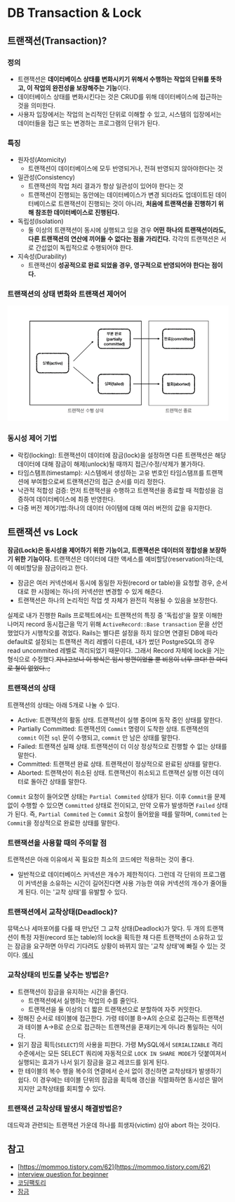 # DB Transaction & Lock

## 트랜잭션\(Transaction\)?

### 정의

* 트랜잭션은 **데이터베이스 상태를 변화시키기 위해서 수행하는 작업의 단위를 뜻하고, 이 작업의 완전성을 보장해주는 기능**이다.
* 데이터베이스 상태를 변화시킨다는 것은 CRUD를 위해 데이터베이스에 접근하는 것을 의미한다.
* 사용자 입장에서는 작업의 논리적인 단위로 이해할 수 있고, 시스템의 입장에서는 데이터들을 접근 또는 변경하는 프로그램의 단위가 된다.

### 특징

* 원자성\(Atomicity\)
  * 트랜잭션이 데이터베이스에 모두 반영되거나, 전혀 반영되지 않아야한다는 것
* 일관성\(Consistency\)
  * 트랜잭션의 작업 처리 결과가 항상 일관성이 있어야 한다는 것
  * 트랜잭션이 진행되는 동안에는 데이터베이스가 변경 되더라도 업데이트된 데이터베이스로 트랜잭션이 진행되는 것이 아니라, **처음에 트랜잭션을 진행하기 위해 참조한 데이터베이스로 진행된다.**
* 독립성\(Isolation\)
  * 둘 이상의 트랜잭션이 동시에 실행되고 있을 경우 **어떤 하나의 트랜잭션이라도, 다른 트랜잭션의 연산에 끼어들 수 없다는 점을 가리킨다.** 각각의 트랜잭션은 서로 간섭없이 독립적으로 수행되어야 한다.
* 지속성\(Durability\)
  * 트랜잭션이 **성공적으로 완료 되었을 경우, 영구적으로 반영되어야 한다는 점이다.**



### 트랜잭션의 상태 변화와 트랜잭션 제어어

![](../../.gitbook/assets/image%20%282%29.png)

###  동시성 제어 기법

* 락킹\(locking\): 트랜잭션이 데이터에 잠금\(lock\)을 설정하면 다른 트랜잭션은 해당 데이터에 대해 잠금이 해제\(unlock\)될 때까지 접근/수정/삭제가 불가하다.
* 타임스탬프\(timestamp\): 시스템에서 생성하는 고유 번호인 타임스탬프를 트랜잭션에 부여함으로써 트랜잭션간의 접근 순서를 미리 정한다.
* 낙관적 적합성 검증: 먼저 트랜잭션을 수행하고 트랜잭션을 종료할 때 적합성을 검증하여 데이터베이스에 최종 반영한다.
* 다중 버전 제어기법:하나의 데이터 아이템에 대해 여러 버전의 값을 유지한다.

## **트랜잭션 vs Lock**

**잠금\(Lock\)은 동시성을 제어하기 위한 기능이고, 트랜잭션은 데이터의 정합성을 보장하기 위한 기능이다.** 트랜잭션은 데이터에 대한 액세스를 예비할당\(reservation\)하는데, 이 예비할당을 잠금이라고 한다.

* 잠금은 여러 커넥션에서 동시에 동일한 자원\(record or table\)을 요청할 경우, 순서대로 한 시점에는 하나의 커넥션만 변경할 수 있게 해준다.
* 트랜잭션은 하나의 논리적인 작업 셋 자체가 완전히 적용될 수 있음을 보장한다.

실제로 내가 진행한 Rails 프로젝트에서는 트랜잭션의 특징 중 '독립성'을 잘못 이해한 나머지 record 동시접근을 막기 위해 `ActiveRecord::Base transaction` 문을 선언했었다가 시행착오를 겪었다. Rails는 별다른 설정을 하지 않으면 연결된 DB에 따라 default로 설정되는 트랜잭션 격리 레벨이 다른데, 내가 썼던 PostgreSQL의 경우 read uncommited 레벨로 격리되었기 때문이다. 그래서 Record 자체에 lock을 거는 형식으로 수정했다.~~지나고보니 이 방식은 임시 방편이었을 뿐 비용이 너무 크다! 한 마디로 철이 없었다..;~~



### **트랜잭션의 상태**

트랜잭션의 상태는 아래 5개로 나눌 수 있다.

* Active: 트랜잭션의 활동 상태. 트랜잭션이 실행 중이며 동작 중인 상태를 말한다.
* Partially Committed: 트랜잭션의 `Commit` 명령이 도착한 상태. 트랜잭션의 `commit` 이전 `sql` 문이 수행되고, `commit` 만 남은 상태를 말한다.
* Failed: 트랜잭션 실패 상태. 트랜잭션이 더 이상 정상적으로 진행할 수 없는 상태를 말한다.
* Committed: 트랜잭션 완료 상태. 트랜잭션이 정상적으로 완료된 상태를 말한다.
* Aborted: 트랜잭션이 취소된 상태. 트랜잭션이 취소되고 트랜잭션 실행 이전 데이터로 돌아간 상태를 말한다.

`Commit` 요청이 들어오면 상태는 `Partial Commited` 상태가 된다. 이후 `Commit`을 문제 없이 수행할 수 있으면 `Committed` 상태로 전이되고, 만약 오류가 발생하면 `Failed` 상태가 된다. 즉, `Partial Commited` 는 `Commit` 요청이 들어왔을 때를 말하며, `Commited` 는 `Commit`을 정상적으로 완료한 상태를 말한다.

### **트랜잭션을 사용할 때의 주의할 점**

트랜잭션은 아래 이유에서 꼭 필요한 최소의 코드에만 적용하는 것이 좋다.

* 일반적으로 데이터베이스 커넥션은 개수가 제한적이다. 그런데 각 단위의 프로그램이 커넥션을 소유하는 시간이 길어진다면 사용 가능한 여유 커넥션의 개수가 줄어들게 된다. 이는 '교착 상태'를 유발할 수 있다.

### **트랜잭션에서 교착상태\(Deadlock\)?**

뮤택스나 세마포어를 다룰 때 만났던 그 교착 상태\(Deadlock\)가 맞다. 두 개의 트랜잭션이 특정 자원\(record 또는 table\)의 lock을 획득한 채 다른 트랜잭션이 소유하고 있는 잠금을 요구하면 아무리 기다려도 상황이 바뀌지 않는 '교착 상태'에 빠질 수 있는 것이다. [예시](https://github.com/JaeYeopHan/Interview_Question_for_Beginner/tree/master/Database#%EA%B5%90%EC%B0%A9%EC%83%81%ED%83%9C%EC%9D%98-%EC%98%88mysql)

### **교착상태의 빈도를 낮추는 방법은?**

* 트랜잭션이 잠금을 유지하는 시간을 줄인다.
  * 트랜잭션에서 실행하는 작업의 수를 줄인다.
  * 트랜잭션을 둘 이상의 더 짧은 트랜잭션으로 분할하여 자주 커밋한다.
* 정해진 순서로 테이블에 접근한다. 가령 테이블 B-&gt;A의 순으로 접근하는 트랜잭션과 테이블 A-&gt;B로 순으로 접근하는 트랜잭션을 혼재키는게 아니라 통일하는 식이다.
* 읽기 잠금 획득\(`SELECT`\)의 사용을 피한다. 가령 MySQL에서 `SERIALIZABLE` 격리 수준에서는 모든 SELECT 쿼리에 자동적으로 `LOCK IN SHARE MODE`가 덧붙여져서 실행되는 효과가 나서 읽기 잠금을 걸고 레코드를 읽게 된다.
* 한 테이블의 복수 행을 복수의 연결에서 순서 없이 갱신하면 교착상태가 발생하기 쉽다. 이 경우에는 테이블 단위의 잠금을 획득해 갱신을 직렬화하면 동시성은 떨어지지만 교착상태를 회피할 수 있다.

### **트랜잭션 교착상태 발생시 해결방법은?**

데드락과 관련되는 트랜잭션 가운데 하나를 희생자\(victim\) 삼아 abort 하는 것이다.

## **참고**

* [https://mommoo.tistory.com/62](https://mommoo.tistory.com/62)
* [interview question for beginner](https://github.com/JaeYeopHan/Interview_Question_for_Beginner/tree/master/Database#%EA%B5%90%EC%B0%A9%EC%83%81%ED%83%9C%EC%9D%98-%EC%98%88mysql)
* [코딩팩토리](https://coding-factory.tistory.com/226#:~:text=1.%20%ED%8A%B8%EB%9E%9C%EC%9E%AD%EC%85%98%EC%9D%80%20%EB%8D%B0%EC%9D%B4%ED%84%B0%EB%B2%A0%EC%9D%B4%EC%8A%A4%20%EC%8B%9C%EC%8A%A4%ED%85%9C,%EA%B3%BC%EC%A0%95%EC%9D%98%20%EC%9E%91%EC%97%85%EB%8B%A8%EC%9C%84%EC%9D%B4%EB%8B%A4.)
* [잠금](https://johngrib.github.io/wiki/locking/#:~:text=%EC%9D%BD%EA%B8%B0%20%EC%9E%A0%EA%B8%88%28read%20lock%29%EA%B3%BC,%EC%9E%A0%EA%B8%88%EA%B3%BC%20%EC%B6%A9%EB%8F%8C%EC%9D%84%20%EC%9D%BC%EC%9C%BC%ED%82%A8%EB%8B%A4.)

## 

